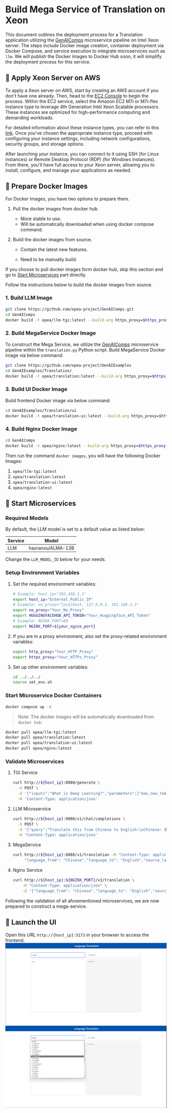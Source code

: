 # Build Mega Service of Translation on Xeon

This document outlines the deployment process for a Translation application utilizing the [GenAIComps](https://github.com/opea-project/GenAIComps.git) microservice pipeline on Intel Xeon server. The steps include Docker image creation, container deployment via Docker Compose, and service execution to integrate microservices such as `llm`. We will publish the Docker images to Docker Hub soon, it will simplify the deployment process for this service.

## 🚀 Apply Xeon Server on AWS

To apply a Xeon server on AWS, start by creating an AWS account if you don't have one already. Then, head to the [EC2 Console](https://console.aws.amazon.com/ec2/v2/home) to begin the process. Within the EC2 service, select the Amazon EC2 M7i or M7i-flex instance type to leverage 4th Generation Intel Xeon Scalable processors. These instances are optimized for high-performance computing and demanding workloads.

For detailed information about these instance types, you can refer to this [link](https://aws.amazon.com/ec2/instance-types/m7i/). Once you've chosen the appropriate instance type, proceed with configuring your instance settings, including network configurations, security groups, and storage options.

After launching your instance, you can connect to it using SSH (for Linux instances) or Remote Desktop Protocol (RDP) (for Windows instances). From there, you'll have full access to your Xeon server, allowing you to install, configure, and manage your applications as needed.

## 🚀 Prepare Docker Images

For Docker Images, you have two options to prepare them.

1. Pull the docker images from docker hub.

   - More stable to use.
   - Will be automatically downloaded when using docker compose command.

2. Build the docker images from source.

   - Contain the latest new features.

   - Need to be manually build.

If you choose to pull docker images form docker hub, skip this section and go to [Start Microservices](#start-microservices) part directly.

Follow the instructions below to build the docker images from source.

### 1. Build LLM Image

```bash
git clone https://github.com/opea-project/GenAIComps.git
cd GenAIComps
docker build -t opea/llm-tgi:latest --build-arg https_proxy=$https_proxy --build-arg http_proxy=$http_proxy -f comps/llms/src/text-generation/Dockerfile .
```

### 2. Build MegaService Docker Image

To construct the Mega Service, we utilize the [GenAIComps](https://github.com/opea-project/GenAIComps.git) microservice pipeline within the `translation.py` Python script. Build MegaService Docker image via below command:

```bash
git clone https://github.com/opea-project/GenAIExamples
cd GenAIExamples/Translation/
docker build -t opea/translation:latest --build-arg https_proxy=$https_proxy --build-arg http_proxy=$http_proxy -f Dockerfile .
```

### 3. Build UI Docker Image

Build frontend Docker image via below command:

```bash
cd GenAIExamples/Translation/ui
docker build -t opea/translation-ui:latest --build-arg https_proxy=$https_proxy --build-arg http_proxy=$http_proxy -f docker/Dockerfile .
```

### 4. Build Nginx Docker Image

```bash
cd GenAIComps
docker build -t opea/nginx:latest --build-arg https_proxy=$https_proxy --build-arg http_proxy=$http_proxy -f comps/3rd_parties/nginx/src/Dockerfile .
```

Then run the command `docker images`, you will have the following Docker Images:

1. `opea/llm-tgi:latest`
2. `opea/translation:latest`
3. `opea/translation-ui:latest`
4. `opea/nginx:latest`

## 🚀 Start Microservices

### Required Models

By default, the LLM model is set to a default value as listed below:

| Service | Model             |
| ------- | ----------------- |
| LLM     | haoranxu/ALMA-13B |

Change the `LLM_MODEL_ID` below for your needs.

### Setup Environment Variables

1. Set the required environment variables:

   ```bash
   # Example: host_ip="192.168.1.1"
   export host_ip="External_Public_IP"
   # Example: no_proxy="localhost, 127.0.0.1, 192.168.1.1"
   export no_proxy="Your_No_Proxy"
   export HUGGINGFACEHUB_API_TOKEN="Your_Huggingface_API_Token"
   # Example: NGINX_PORT=80
   export NGINX_PORT=${your_nginx_port}
   ```

2. If you are in a proxy environment, also set the proxy-related environment variables:

   ```bash
   export http_proxy="Your_HTTP_Proxy"
   export https_proxy="Your_HTTPs_Proxy"
   ```

3. Set up other environment variables:

   ```bash
   cd ../../../
   source set_env.sh
   ```

### Start Microservice Docker Containers

```bash
docker compose up -d
```

> Note: The docker images will be automatically downloaded from `docker hub`:

```bash
docker pull opea/llm-tgi:latest
docker pull opea/translation:latest
docker pull opea/translation-ui:latest
docker pull opea/nginx:latest
```

### Validate Microservices

1. TGI Service

   ```bash
   curl http://${host_ip}:8008/generate \
     -X POST \
     -d '{"inputs":"What is Deep Learning?","parameters":{"max_new_tokens":17, "do_sample": true}}' \
     -H 'Content-Type: application/json'
   ```

2. LLM Microservice

   ```bash
   curl http://${host_ip}:9000/v1/chat/completions \
     -X POST \
     -d '{"query":"Translate this from Chinese to English:\nChinese: 我爱机器翻译。\nEnglish:"}' \
     -H 'Content-Type: application/json'
   ```

3. MegaService

   ```bash
   curl http://${host_ip}:8888/v1/translation -H "Content-Type: application/json" -d '{
        "language_from": "Chinese","language_to": "English","source_language": "我爱机器翻译。"}'
   ```

4. Nginx Service

   ```bash
   curl http://${host_ip}:${NGINX_PORT}/v1/translation \
       -H "Content-Type: application/json" \
       -d '{"language_from": "Chinese","language_to": "English","source_language": "我爱机器翻译。"}'
   ```

Following the validation of all aforementioned microservices, we are now prepared to construct a mega-service.

## 🚀 Launch the UI

Open this URL `http://{host_ip}:5173` in your browser to access the frontend.
![project-screenshot](../../../../assets/img/trans_ui_init.png)
![project-screenshot](../../../../assets/img/trans_ui_select.png)
